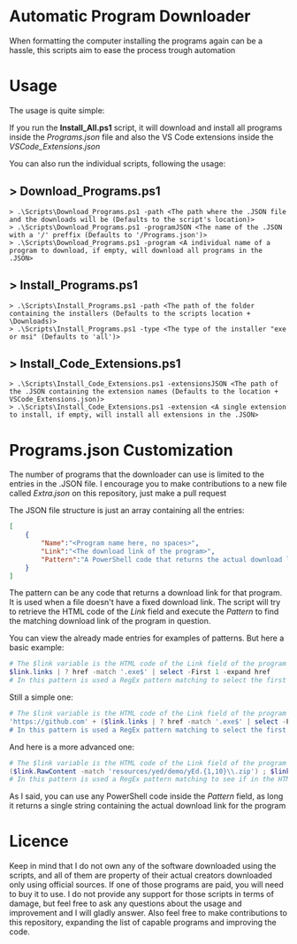 # Automatic Program Downloader
When formatting the computer installing the programs again can be a hassle, this scripts aim to ease the process trough automation

# Usage
The usage is quite simple: 

If you run the **Install_All.ps1** script, it will download and install all programs inside the *Programs.json* file and also the VS Code extensions inside the *VSCode_Extensions.json*

You can also run the individual scripts, following the usage:

## > Download_Programs.ps1
```
> .\Scripts\Download_Programs.ps1 -path <The path where the .JSON file and the downloads will be (Defaults to the script's location)>
> .\Scripts\Download_Programs.ps1 -programJSON <The name of the .JSON with a '/' preffix (Defaults to '/Programs.json')>
> .\Scripts\Download_Programs.ps1 -program <A individual name of a program to download, if empty, will download all programs in the .JSON>
```

## > Install_Programs.ps1
```
> .\Scripts\Install_Programs.ps1 -path <The path of the folder containing the installers (Defaults to the scripts location + \Downloads)>
> .\Scripts\Install_Programs.ps1 -type <The type of the installer "exe or msi" (Defaults to 'all')>
```

## > Install_Code_Extensions.ps1
```
> .\Scripts\Install_Code_Extensions.ps1 -extensionsJSON <The path of the .JSON containing the extension names (Defaults to the location + VSCode_Extensions.json)>
> .\Scripts\Install_Code_Extensions.ps1 -extension <A single extension to install, if empty, will install all extensions in the .JSON>
```

# Programs.json Customization
The number of programs that the downloader can use is limited to the entries in the .JSON file.
I encourage you to make contributions to a new file called *Extra.json* on this repository, just make a pull request

The JSON file structure is just an array containing all the entries:

```JSON
[
    {
        "Name":"<Program name here, no spaces>",
        "Link":"<The download link of the program>",
        "Pattern":"A PowerShell code that returns the actual download link of the program"
    }
]
```

The pattern can be any code that returns a download link for that program. It is used when a file doesn't have a fixed download link. The script will try to retrieve the HTML code of the *Link* field and execute the *Pattern* to find the matching download link of the program in question.

You can view the already made entries for examples of patterns. But here a basic example:
```PowerShell
# The $link variable is the HTML code of the Link field of the program's entry (Downloaded with -UseBasicParsing for greater speed)
$link.links | ? href -match '.exe$' | select -First 1 -expand href
# In this pattern is used a RegEx pattern matching to select the first link in the page ending in '.exe'
```

Still a simple one:
```PowerShell
# The $link variable is the HTML code of the Link field of the program's entry (Downloaded with -UseBasicParsing for greater speed)
'https://github.com' + ($link.links | ? href -match '.exe$' | select -First 1 -expand href)"
# In this pattern is used a RegEx pattern matching to select the first link in the page ending in '.exe' and appends to the GitHub download link
```

And here is a more advanced one:
```PowerShell
# The $link variable is the HTML code of the Link field of the program's entry (Downloaded with -UseBasicParsing for greater speed)
($link.RawContent -match 'resources/yed/demo/yEd.{1,10}\\.zip') ; $link = 'https://www.yworks.com/' + $Matches[0]
# In this pattern is used a RegEx pattern matching to see if in the HTML exists a '.zip' file containing any number from 1 to 10 and selecting the first match of the RegEx
```

As I said, you can use any PowerShell code inside the *Pattern* field, as long it returns a single string containing the actual download link for the program

# Licence
Keep in mind that I do not own any of the software downloaded using the scripts, and all of them are property of their actual creators downloaded only using official sources. If one of those programs are paid, you will need to buy it to use.
I do not provide any support for those scripts in terms of damage, but feel free to ask any questions about the usage and improvement and I will gladly answer. Also feel free to make contributions to this repository, expanding the list of capable programs and improving the code.
